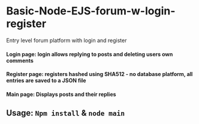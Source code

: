 # Basic-Node-EJS-forum-w-login-register
Entry level forum platform with login and register

<h4>Login page: login allows replying to posts and deleting users own comments
<h4>Register page: registers hashed using SHA512 - no database platform, all entries are saved to a JSON file
<h4>Main page: Displays posts and their replies

<h2>Usage: <code>Npm install</code> & <code>node main</code>
